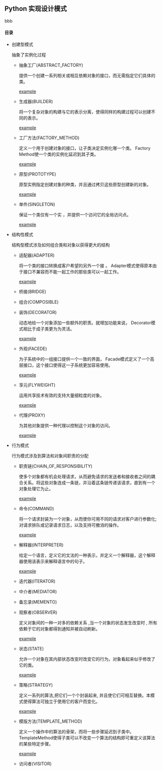 ## Python 实现设计模式
bbb
#### 目录

- 创建型模式

    抽象了实例化过程

    - 抽象工厂(ABSTRACT_FACTORY)

        提供一个创建一系列相关或相互依赖对象的接口，而无需指定它们具体的类。

        [example](examples/abstract_factory.py)

    - 生成器(BUILDER)

        将一个复杂对象的构建与它的表示分离，使得同样的构建过程可以创建不同的表示。

        [example](examples/builder.py)


    - 工厂方法(FACTORY_METHOD)

        定义一个用于创建对象的接口，让子类决定实例化哪一个类。 Factory Method使一个类的实例化延迟到其子类。

        [example](examples/factory_method.py)

    - 原型(PROTOTYPE)

         原型实例指定创建对象的种类，并且通过拷贝这些原型创建新的对象。

        [example](examples/prototype.py)

    - 单件(SINGLETON)

         保证一个类仅有一个实 ，并提供一个访问它的全局访问点。

        [example](examples/singleton.py)

- 结构性模式

    结构型模式涉及如何组合类和对象以获得更大的结构

    - 适配器(ADAPTER)

        将一个类的接口转换成客户希望的另外一个接 。 Adapter模式使得原本由于接口不兼容而不能一起工作的那些类可以一起工作。

        [example](examples/adapter.py)

    - 桥接(BRIDGE)

    - 组合(COMPOSIBLE)

    - 装饰(DECORATOR)

        动态地给一个对象添加一些额外的职责。就增加功能来说， Decorator模式相比于成子类更为为灵活。

        [example](examples/decorator.py)

    - 外观(FACEDE)

        为子系统中的一组接口提供一个一致的界面， Facade模式定义了一个高层接口，这个接口使得这一子系统更加容易使用。

        [example](examples/facede.py)

    - 享元(FLYWEIGHT)

        运用共享技术有效的支持大量细粒度的对象。

        [example](examples/flyweight.py)

    - 代理(PROXY)

        为其他对象提供一种代理以控制这个对象的访问。

        [example](examples/proxy.py)

- 行为模式

    行为模式涉及到算法和对象间职责的分配

    - 职责链(CHAIN_OF_RESPONSIBILITY)

        使多个对象都有机会处理请求，从而避免请求的发送者和接收者之间的耦合关系。将这些对象连成一条链，并沿着这条链传递该请求，直到有一个对象处理它为止。

        [example](examples/chain_of_responsibility.py)

    - 命令(COMMAND)

        将一个请求封装为一个对象，从而使你可用不同的请求对客户进行参数化;对请求排队或记录请求日志，以及支持可撤消的操作。

        [example](examples/command.py)

    - 解释器(INTERPRETER)

        给定一个语言，定义它的文法的一种表示，并定义一个解释器，这个解释器使用该表示来解释语言中的句子。

        [example](examples/interpreter.py)

    - 迭代器(ITERATOR)

    - 中介者(MEDIATOR)

    - 备忘录(MEMENTO)

    - 观察者(OBSERVER)

        定义对象间的一种一对多的依赖关系 ,当一个对象的状态发生改变时 , 所有依赖于它的对象都得到通知并被自动刷新。

        [example](examples/observer.py)

    - 状态(STATE)

        允许一个对象在其内部状态改变时改变它的行为。对象看起来似乎修改了它的类。

        [example](examples/state.py)

    - 策略(STRATEGY)

        定义一系列的算法,把它们一个个封装起来, 并且使它们可相互替换。本模式使得算法可独立于使用它的客户而变化。

        [example](examples/strategy.py)

    - 模版方法(TEMPLATE_METHOD)

        定义一个操作中的算法的骨架，而将一些步骤延迟到子类中。 TemplateMethod使得子类可以不改变一个算法的结构即可重定义该算法的某些特定步骤。

        [example](examples/template_method.py)

    - 访问者(VISITOR)


